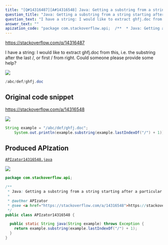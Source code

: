 ```yaml
---
title: "[Q#14316487][A#14316548] Java: Getting a substring from a string starting after a particular character"
question_title: "Java: Getting a substring from a string starting after a particular character"
question_text: "I have a string: I would like to extract ghfj.doc from this, i.e. the substring after the last /, or first / from right. Could someone please provide some help?"
answer_text: ""
apization_code: "package com.stackoverflow.api;  /**  * Java: Getting a substring from a string starting after a particular character  *  * @author APIzator  * @see <a href=\"https://stackoverflow.com/a/14316548\">https://stackoverflow.com/a/14316548</a>  */ public class APIzator14316548 {    public static String java(String example) throws Exception {     return example.substring(example.lastIndexOf(\"/\") + 1);   } }"
---
```


https://stackoverflow.com/q/14316487

I have a string:
I would like to extract ghfj.doc from this, i.e. the substring after the last /, or first / from right.
Could someone please provide some help?


<div class="code-logo"><img src="/stackoverflow.png" /></div>

```java
/abc/def/ghfj.doc
```


## Original code snippet

https://stackoverflow.com/a/14316548



<div class="code-logo"><img src="/stackoverflow.png" /></div>

```java
String example = "/abc/def/ghfj.doc";
    System.out.println(example.substring(example.lastIndexOf("/") + 1));
```

## Produced APIzation

[`APIzator14316548.java`](https://github.com/pasqualesalza/apization/raw/main/data/search/APIzator14316548.java)

<div class="code-logo"><img src="/apizator.png" /></div>

```java
package com.stackoverflow.api;

/**
 * Java: Getting a substring from a string starting after a particular character
 *
 * @author APIzator
 * @see <a href="https://stackoverflow.com/a/14316548">https://stackoverflow.com/a/14316548</a>
 */
public class APIzator14316548 {

  public static String java(String example) throws Exception {
    return example.substring(example.lastIndexOf("/") + 1);
  }
}

```
